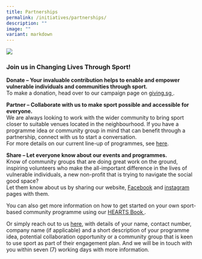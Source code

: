 ```yaml
---
title: Partnerships
permalink: /initiatives/partnerships/
description: ""
image: ""
variant: markdown
---
```

![](/images/Website-Hero-Banner.jpg)

### Join us in Changing Lives Through Sport!

**Donate  – Your invaluable contribution helps to enable and empower vulnerable individuals and communities through sport.** 
<br> To make a donation, head over to our campaign page on [giving.sg ](https://go.gov.sg/givingsg-sportcares). <br>


**Partner – Collaborate with us to make sport possible and accessible for everyone.** 
<br> We are always looking to work with the wider community to bring sport closer to suitable venues located in the neighbourhood. If you have a programme idea or community group in mind that can benefit through a partnership, connect with us to start a conversation. 
<br> For more details on our current line-up of programmes, see [here]( https://sportcares.sportsingapore.gov.sg/programmes/overview/). <br> 


**Share – Let everyone know about our events and programmes.** 
<br> Know of community groups that are doing great work on the ground, inspiring volunteers who make the all-important difference in the lives of vulnerable individuals, a new non-profit that is trying to navigate the social good space? <br>Let them know about us by sharing our website, [Facebook](https://www.facebook.com/SportCaresSG) and [instagram](https://www.instagram.com/sportcares/) pages with them. 

You can also get more information on how to get started on your own sport-based community programme using our [HEARTS Book ](https://sportcares.sportsingapore.gov.sg/initiatives/heartsbook/). <br> 


Or simply reach out to us [here](mailto:sportcares@sport.gov.sg), with details of your name, contact number, company name (if applicable) and a short description of your programme idea, potential collaboration opportunity or a community group that is keen to use sport as part of their engagement plan. And we will be in touch with you within seven (7) working days with more information.